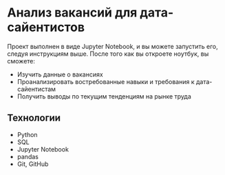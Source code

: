 # Анализ вакансий для дата-сайентистов

Проект выполнен в виде Jupyter Notebook, и вы можете запустить его, следуя инструкциям выше.
После того как вы откроете ноутбук, вы сможете:
- Изучить данные о вакансиях
- Проанализировать востребованные навыки и требования к дата-сайентистам
- Получить выводы по текущим тенденциям на рынке труда

## Технологии
- Python
- SQL
- Jupyter Notebook
- pandas
- Git, GitHub

  

